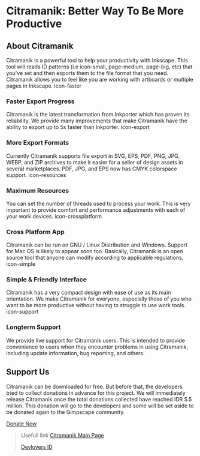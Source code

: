 # Citramanik: Better Way To Be More Productive

## About Citramanik
Citramanik is a powerful tool to help your productivity with Inkscape. This tool will reads ID patterns (i.e icon-small, page-medium, page-big, etc) that you've set and then exports them to the file format that you need. Citramanik allows you to feel like you are working with artboards or multiple pages in Inkscape.
icon-faster

### Faster Export Progress
Citramanik is the latest transformation from Inkporter which has proven its reliability. We provide many improvements that make Citramanik have the ability to export up to 5x faster than Inkporter.
icon-export

### More Export Formats
Currently Citramanik supports file export in SVG, EPS, PDF, PNG, JPG, WEBP, and  ZIP archives to make it easier for  a seller of design assets in several marketplaces. PDF, JPG, and EPS now has CMYK colorspace support.
icon-resources

### Maximum Resources
You can set the number of threads used to process your work. This is very important to provide comfort and performance adjustments with each of your work devices.
icon-crossplatform

### Cross Platform App
Citramanik can be run on GNU / Linux Distribution and Windows. Support for Mac OS is likely to appear soon too. Basically, Citramanik is an open source tool that anyone can modify according to applicable regulations.
icon-simple

### Simple & Friendly Interface
Citramanik has a very compact design with ease of use as its main orientation. We make Citramanik for everyone, especially those of you who want to be more productive without having to struggle to use work tools.
icon-support

### Longterm Support
We provide live support for Citramanik users. This is intended to provide convenience to users when they encounter problems in using Citramanik, including update information, bug reporting, and others.

## Support Us
Citramanik can be downloaded for free. But before that, the developers tried to collect donations in advance for this project. We will immediately release Citramanik once the total donations collected have reached IDR 5.5 million. This donation will go to the developers and some will be set aside to be donated again to the Gimpscape community.

[Donate Now](https://s.id/citramanik)

> Usefull link
> [Citramanik Main Page](https://citramanik.dev.is.my.id)
>
> [Devlovers ID](https://dev-is.my.id)
